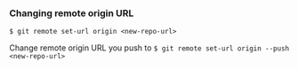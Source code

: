 ### Changing remote origin URL

`$ git remote set-url origin <new-repo-url>`

Change remote origin URL you push to
`$ git remote set-url origin --push <new-repo-url>`
